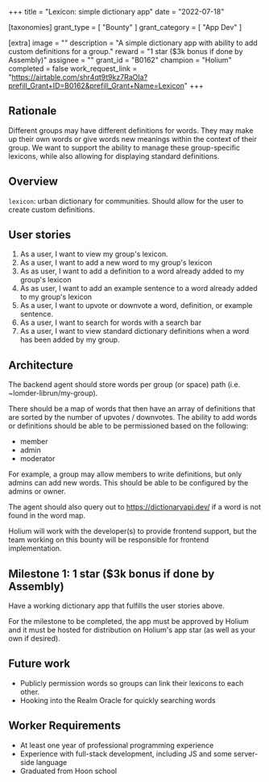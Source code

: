 +++
title = "Lexicon: simple dictionary app"
date = "2022-07-18"

[taxonomies]
grant_type = [ "Bounty" ]
grant_category = [ "App Dev" ]

[extra]
image = ""
description = "A simple dictionary app with ability to add custom definitions for a group."
reward = "1 star ($3k bonus if done by Assembly)"
assignee = ""
grant_id = "B0162"
champion = "Holium"
completed = false
work_request_link = "https://airtable.com/shr4qt9t9kz7RaOIa?prefill_Grant+ID=B0162&prefill_Grant+Name=Lexicon"
+++

## Rationale

Different groups may have different definitions for words. They may make up their own words or give words new meanings within the context of their group. We want to support the ability to manage these group-specific lexicons, while also allowing for displaying standard definitions.

## Overview

`lexicon`: urban dictionary for communities. Should allow for the user to create custom definitions.

## User stories

1. As a user, I want to view my group's lexicon.
2. As a user, I want to add a new word to my group's lexicon
3. As as user, I want to add a definition to a word already added to my group's lexicon
4. As as user, I want to add an example sentence to a word already added to my group's lexicon
5. As a user, I want to upvote or downvote a word, definition, or example sentence.
6. As a user, I want to search for words with a search bar
7. As a user, I want to view standard dictionary definitions when a word has been added by my group.

## Architecture

The backend agent should store words per group (or space) path (i.e. ~lomder-librun/my-group).

There should be a map of words that then have an array of definitions that are sorted by the number of upvotes / downvotes. The ability to add words or definitions should be able to be permissioned based on the following:

- member
- admin
- moderator

For example, a group may allow members to write definitions, but only admins can add new words. This should be able to be configured by the admins or owner.

The agent should also query out to https://dictionaryapi.dev/ if a word is not found in the word map.

Holium will work with the developer(s) to provide frontend support, but the team working on this bounty will be responsible for frontend implementation.

## Milestone 1: 1 star ($3k bonus if done by Assembly)

Have a working dictionary app that fulfills the user stories above.

For the milestone to be completed, the app must be approved by Holium and it must be hosted for distribution on Holium's app star (as well as your own if desired).

## Future work

- Publicly permission words so groups can link their lexicons to each other.
- Hooking into the Realm Oracle for quickly searching words

## Worker Requirements

- At least one year of professional programming experience
- Experience with full-stack development, including JS and some server-side language
- Graduated from Hoon school
